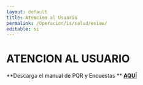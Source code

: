 ```yaml
---
layout: default
title: Atencion al Usuario
permalink: /Operacion/is/salud/esiau/
editable: si
---
```


# ATENCION AL USUARIO



**Descarga el manual de PQR y Encuestas ** [**AQUÍ**](http://docs.oasiscom.com/Operacion/is/salud/esiau/pqr%20encuestas.pdf)
